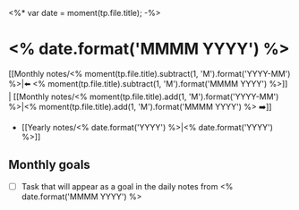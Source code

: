 <%* var date = moment(tp.file.title); -%>
# <% date.format('MMMM YYYY') %>

[[Monthly notes/<% moment(tp.file.title).subtract(1, 'M').format('YYYY-MM') %>|⬅️ <% moment(tp.file.title).subtract(1, 'M').format('MMMM YYYY') %>]] | [[Monthly notes/<% moment(tp.file.title).add(1, 'M').format('YYYY-MM') %>|<% moment(tp.file.title).add(1, 'M').format('MMMM YYYY') %>  ➡️]]

- [[Yearly notes/<% date.format('YYYY') %>|<% date.format('YYYY') %>]]

## Monthly goals

- [ ] Task that will appear as a goal in the daily notes from <% date.format('MMMM YYYY') %>

